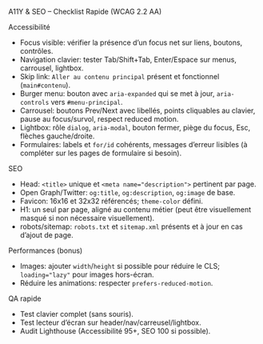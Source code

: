 A11Y & SEO – Checklist Rapide (WCAG 2.2 AA)

Accessibilité
- Focus visible: vérifier la présence d’un focus net sur liens, boutons, contrôles.
- Navigation clavier: tester Tab/Shift+Tab, Enter/Espace sur menus, carrousel, lightbox.
- Skip link: `Aller au contenu principal` présent et fonctionnel (`main#contenu`).
- Burger menu: bouton avec `aria-expanded` qui se met à jour, `aria-controls` vers `#menu-principal`.
- Carrousel: boutons Prev/Next avec libellés, points cliquables au clavier, pause au focus/survol, respect reduced motion.
- Lightbox: rôle `dialog`, `aria-modal`, bouton fermer, piège du focus, Esc, flèches gauche/droite.
- Formulaires: labels et `for/id` cohérents, messages d’erreur lisibles (à compléter sur les pages de formulaire si besoin).

SEO
- Head: `<title>` unique et `<meta name="description">` pertinent par page.
- Open Graph/Twitter: `og:title`, `og:description`, `og:image` de base.
- Favicon: 16x16 et 32x32 référencés; `theme-color` défini.
- H1: un seul par page, aligné au contenu métier (peut être visuellement masqué si non nécessaire visuellement).
- robots/sitemap: `robots.txt` et `sitemap.xml` présents et à jour en cas d’ajout de page.

Performances (bonus)
- Images: ajouter `width`/`height` si possible pour réduire le CLS; `loading="lazy"` pour images hors-écran.
- Réduire les animations: respecter `prefers-reduced-motion`.

QA rapide
- Test clavier complet (sans souris).
- Test lecteur d’écran sur header/nav/carreusel/lightbox.
- Audit Lighthouse (Accessibilité 95+, SEO 100 si possible).

